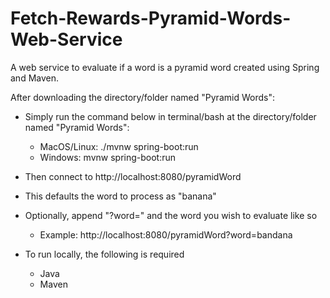 # Fetch-Rewards-Pyramid-Words-Web-Service
A web service to evaluate if a word is a pyramid word created using Spring and Maven.

After downloading the directory/folder named "Pyramid Words":
- Simply run the command below in terminal/bash at the directory/folder named "Pyramid Words":
  - MacOS/Linux: ./mvnw spring-boot:run 
  - Windows: mvnw spring-boot:run 
- Then connect to http://localhost:8080/pyramidWord
- This defaults the word to process as "banana"
- Optionally, append "?word=" and the word you wish to evaluate like so
  - Example: http://localhost:8080/pyramidWord?word=bandana

- To run locally, the following is required
  - Java
  - Maven
